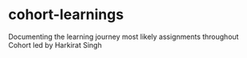 # cohort-learnings
Documenting the learning journey most likely assignments throughout Cohort led by Harkirat Singh

